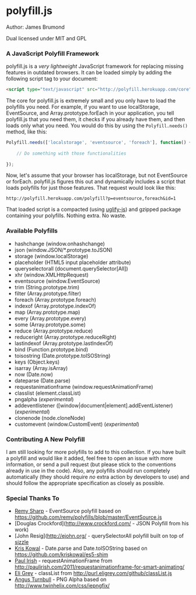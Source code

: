 # polyfill.js

Author: James Brumond

Dual licensed under MIT and GPL

### A JavaScript Polyfill Framework

polyfill.js is a *very lightweight* JavaScript framework for replacing missing features in outdated browsers. It can be loaded simply by adding the following script tag to your document:

```html
<script type="text/javascript" src="http://polyfill.herokuapp.com/core"></script>
```

The core for polyfill.js is extremely small and you only have to load the polyfills you need. For example, if you want to use localStorage, EventSource, and Array.prototype.forEach in your application, you tell polyfill.js that you need them, it checks if you already have them, and then loads only what you need. You would do this by using the `Polyfill.needs()` method, like this:

```javascript
Polyfill.needs(['localstorage', 'eventsource', 'foreach'], function() {
    
    // Do something with those functionalities
    	
});
```

Now, let's assume that your browser has localStorage, but not EventSource or forEach. polyfill.js figures this out and dynamically includes a script that loads polyfills for just those features. That request would look like this:

```
http://polyfill.herokuapp.com/polyfill?p=eventsource,foreach&id=1
```

That loaded script is a compacted (using [uglify-js](https://github.com/mishoo/UglifyJS)) and gzipped package containing your polyfills. Nothing extra. No waste.

### Available Polyfills

* hashchange (window.onhashchange)
* json (window.JSON/*.prototype.toJSON)
* storage (window.localStorage)
* placeholder (HTML5 input placeholder attribute)
* queryselectorall (document.querySelector[All])
* xhr (window.XMLHttpRequest)
* eventsource (window.EventSource)
* trim (String.prototype.trim)
* filter (Array.prototype.filter)
* foreach (Array.prototype.foreach)
* indexof (Array.prototype.indexOf)
* map (Array.prototype.map)
* every (Array.prototype.every)
* some (Array.prototype.some)
* reduce (Array.prototype.reduce)
* reduceright (Array.prototype.reduceRight)
* lastindexof (Array.prototype.lastIndexOf)
* bind (Function.prototype.bind)
* toisostring (Date.prototype.toISOString)
* keys (Object.keys)
* isarray (Array.isArray)
* now (Date.now)
* dateparse (Date.parse)
* requestanimationframe (window.requestAnimationFrame)
* classlist (element.classList)
* pngalpha (_experimental_)
* addeventlistener ([window|document|element].addEventListener) (_experimental_)
* clonenode (node.cloneNode)
* customevent (window.CustomEvent) (_experimental_)

### Contributing A New Polyfill

I am still looking for more polyfills to add to this collection. If you have built a polyfill and would like it added, feel free to open an issue with more information, or send a pull request (but please stick to the conventions already in use in the code). Also, any polyfills should run completely automatically (they should require *no* extra action by developers to use) and should follow the appropriate specification as closely as possible.

### Special Thanks To

* [Remy Sharp](http://remysharp.com/) - EventSource polyfill based on https://github.com/remy/polyfills/blob/master/EventSource.js
* [Douglas Crockford](http://www.crockford.com/ - JSON Polyfill from his work)
* [John Resig](http://ejohn.org/ - querySelectorAll polyfill built on top of [sizzle](http://sizzlejs.com/)
* [Kris Kowal](https://github.com/kriskowal) - Date.parse and Date.toISOString based on https://github.com/kriskowal/es5-shim
* [Paul Irish](http://paulirish.com/) - requestAnimationFrame from http://paulirish.com/2011/requestanimationframe-for-smart-animating/
* [Eli Grey](http://eligrey.com) - classList from http://purl.eligrey.com/github/classList.js
* [Angus Turnbull](http://www.twinhelix.com) - PNG Alpha based on http://www.twinhelix.com/css/iepngfix/

